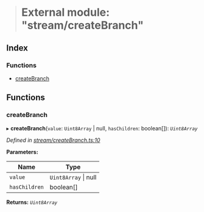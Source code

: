 > # External module: "stream/createBranch"

## Index

### Functions

* [createBranch](_stream_createbranch_.md#createbranch)

## Functions

###  createBranch

▸ **createBranch**(`value`: `Uint8Array` | null, `hasChildren`: boolean[]): *`Uint8Array`*

*Defined in [stream/createBranch.ts:10](https://github.com/polkadot-js/common/blob/de7e9f8/packages/trie-codec/src/stream/createBranch.ts#L10)*

**Parameters:**

Name | Type |
------ | ------ |
`value` | `Uint8Array` \| null |
`hasChildren` | boolean[] |

**Returns:** *`Uint8Array`*